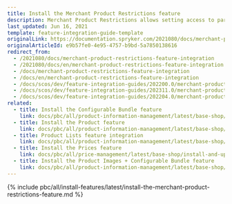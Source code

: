 ```yaml
---
title: Install the Merchant Product Restrictions feature
description: Merchant Product Restrictions allows setting access to particular products. This guide describes the process of integrating the feature into a project.
last_updated: Jun 16, 2021
template: feature-integration-guide-template
originalLink: https://documentation.spryker.com/2021080/docs/merchant-product-restrictions-feature-integration
originalArticleId: e9b57fe0-4e95-4757-b9bd-5a7850138616
redirect_from:
  - /2021080/docs/merchant-product-restrictions-feature-integration
  - /2021080/docs/en/merchant-product-restrictions-feature-integration
  - /docs/merchant-product-restrictions-feature-integration
  - /docs/en/merchant-product-restrictions-feature-integration
  - /docs/scos/dev/feature-integration-guides/202200.0/merchant-product-restrictions-feature-integration.html
  - /docs/scos/dev/feature-integration-guides/202311.0/merchant-product-restrictions-feature-integration.html
  - /docs/scos/dev/feature-integration-guides/202204.0/merchant-product-restrictions-feature-integration.html
related:
  - title: Install the Configurable Bundle feature
    link: docs/pbc/all/product-information-management/latest/base-shop/install-and-upgrade/install-features/install-the-configurable-bundle-feature.html
  - title: Install the Product feature
    link: docs/pbc/all/product-information-management/latest/base-shop/install-and-upgrade/install-features/install-the-product-feature.html
  - title: Product Lists feature integration
    link: docs/pbc/all/product-information-management/latest/base-shop/install-and-upgrade/install-features/install-the-product-lists-feature.html
  - title: Install the Prices feature
    link: docs/pbc/all/price-management/latest/base-shop/install-and-upgrade/install-features/install-the-prices-feature.html
  - title: Install the Product Images + Configurable Bundle feature
    link: docs/pbc/all/product-information-management/latest/base-shop/install-and-upgrade/install-features/install-the-product-images-configurable-bundle-feature.html
---
```


{% include pbc/all/install-features/latest/install-the-merchant-product-restrictions-feature.md %} <!-- To edit, see /_includes/pbc/all/install-features/202204.0/install-the-merchant-product-restrictions-feature.md -->

